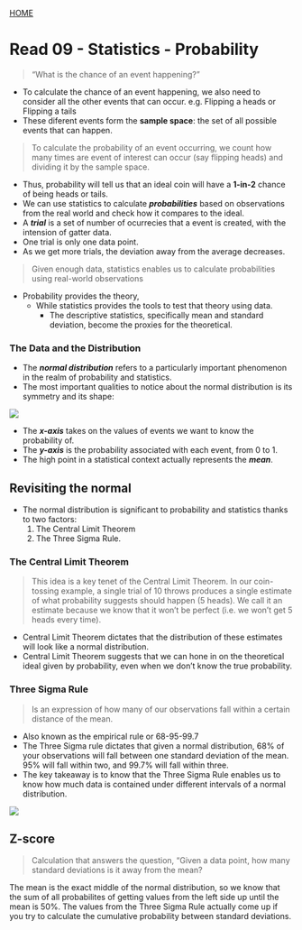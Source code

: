 [ HOME ](README.md)
# Read 09 - Statistics - Probability

> “What is the chance of an event happening?”

* To calculate the chance of an event happening, we also need to consider all the other events that can occur. e.g. Flipping a heads or Flipping a tails
* These diferent events form the **sample space**: the set of all possible events that can happen. 

> To calculate the probability of an event occurring, we count how many times are event of interest can occur (say flipping heads) and dividing it by the sample space. 

* Thus, probability will tell us that an ideal coin will have a **1-in-2** chance of being heads or tails.
* We can use statistics to calculate **_probabilities_** based on observations from the real world and check how it compares to the ideal.
* A **_trial_** is a set of number of ocurrecies that a event is created, with the intension of gatter data.
* One trial is only one data point.
* As we get more trials, the deviation away from the average decreases.

> Given enough data, statistics enables us to calculate probabilities using real-world observations

 * Probability provides the theory, 
    * While statistics provides the tools to test that theory using data. 
        * The descriptive statistics, specifically mean and standard deviation, become the proxies for the theoretical. 

### The Data and the Distribution
* The **_normal distribution_** refers to a particularly important phenomenon in the realm of probability and statistics. 
* The most important qualities to notice about the normal distribution is its symmetry and its shape:


![](https://i.imgur.com/3vDS2Au.png)
* The **_x-axis_** takes on the values of events we want to know the probability of. 
* The **_y-axis_** is the probability associated with each event, from 0 to 1.
* The high point in a statistical context actually represents the **_mean_**.


## Revisiting the normal
* The normal distribution is significant to probability and statistics thanks to two factors: 
    1. The Central Limit Theorem
    1. The Three Sigma Rule.

### The Central Limit Theorem

>This idea is a key tenet of the Central Limit Theorem. In our coin-tossing example, a single trial of 10 throws produces a single estimate of what probability suggests should happen (5 heads). We call it an estimate because we know that it won’t be perfect (i.e. we won’t get 5 heads every time).

* Central Limit Theorem dictates that the distribution of these estimates will look like a normal distribution. 
* Central Limit Theorem suggests that we can hone in on the theoretical ideal given by probability, even when we don’t know the true probability. 

### Three Sigma Rule

> Is an expression of how many of our observations fall within a certain distance of the mean.
* Also known as the empirical rule or 68-95-99.7
* The Three Sigma rule dictates that given a normal distribution, 68% of your observations will fall between one standard deviation of the mean. 95% will fall within two, and 99.7% will fall within three.
* The key takeaway is to know that the Three Sigma Rule enables us to know how much data is contained under different intervals of a normal distribution.

![](https://i.imgur.com/Mt3RyE0.png)

## Z-score
>Calculation that answers the question, “Given a data point, how many standard deviations is it away from the mean?

 The mean is the exact middle of the normal distribution, so we know that the sum of all probabilites of getting values from the left side up until the mean is 50%. The values from the Three Sigma Rule actually come up if you try to calculate the cumulative probability between standard deviations.